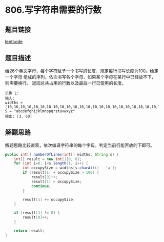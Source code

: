 # 806.写字符串需要的行数

## 题目链接

[leetcode](https://leetcode-cn.com/problems/number-of-lines-to-write-string/)

## 题目描述

给26个英文字母，每个字符赋予一个书写的长度，规定每行书写长度为100。给定一个字母
组成的序列，依次书写各个字母，如果某个字母在某行中已经放不下，则需要换行。
返回总共占用的行数以及最后一行已使用的长度。

```
示例 1:
输入:
widths = [10,10,10,10,10,10,10,10,10,10,10,10,10,10,10,10,10,10,10,10,10,10,10,10,10,10]
S = "abcdefghijklmnopqrstuvwxyz"
输出: [3, 60]
```

## 解题思路

解题思路比较直观，依次编译字符串的每个字母，判定当前行能否放的下即可。

```java
public int[] numberOfLines(int[] widths, String s) {
    int[] result = new int[]{0, 0};
    for (int i=0; i<s.length(); i++) {
        int occupySize = widths[s.charAt(i) - 'a'];
        if (result[1] + occupySize > 100) {
            result[0]++;
            result[1] = occupySize;
            continue;
        }

        result[1] += occupySize;
    }

    if (result[1] != 0) {
        result[0]++;
    }

    return result;
}
```

